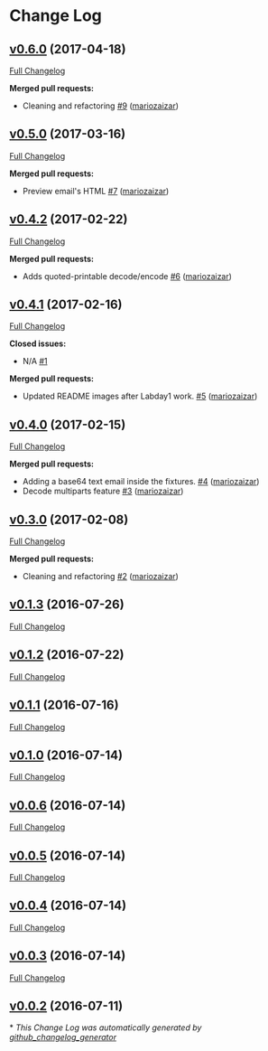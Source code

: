 # Change Log

## [v0.6.0](https://github.com/mariozaizar/language-eml/tree/v0.6.0) (2017-04-18)
[Full Changelog](https://github.com/mariozaizar/language-eml/compare/v0.5.0...v0.6.0)

**Merged pull requests:**

- Cleaning and refactoring [\#9](https://github.com/mariozaizar/language-eml/pull/9) ([mariozaizar](https://github.com/mariozaizar))

## [v0.5.0](https://github.com/mariozaizar/language-eml/tree/v0.5.0) (2017-03-16)
[Full Changelog](https://github.com/mariozaizar/language-eml/compare/v0.4.2...v0.5.0)

**Merged pull requests:**

- Preview email's HTML [\#7](https://github.com/mariozaizar/language-eml/pull/7) ([mariozaizar](https://github.com/mariozaizar))

## [v0.4.2](https://github.com/mariozaizar/language-eml/tree/v0.4.2) (2017-02-22)
[Full Changelog](https://github.com/mariozaizar/language-eml/compare/v0.4.1...v0.4.2)

**Merged pull requests:**

- Adds quoted-printable decode/encode [\#6](https://github.com/mariozaizar/language-eml/pull/6) ([mariozaizar](https://github.com/mariozaizar))

## [v0.4.1](https://github.com/mariozaizar/language-eml/tree/v0.4.1) (2017-02-16)
[Full Changelog](https://github.com/mariozaizar/language-eml/compare/v0.4.0...v0.4.1)

**Closed issues:**

- N/A [\#1](https://github.com/mariozaizar/language-eml/issues/1)

**Merged pull requests:**

- Updated README images after Labday1 work. [\#5](https://github.com/mariozaizar/language-eml/pull/5) ([mariozaizar](https://github.com/mariozaizar))

## [v0.4.0](https://github.com/mariozaizar/language-eml/tree/v0.4.0) (2017-02-15)
[Full Changelog](https://github.com/mariozaizar/language-eml/compare/v0.3.0...v0.4.0)

**Merged pull requests:**

- Adding a base64 text email inside the fixtures. [\#4](https://github.com/mariozaizar/language-eml/pull/4) ([mariozaizar](https://github.com/mariozaizar))
- Decode multiparts feature [\#3](https://github.com/mariozaizar/language-eml/pull/3) ([mariozaizar](https://github.com/mariozaizar))

## [v0.3.0](https://github.com/mariozaizar/language-eml/tree/v0.3.0) (2017-02-08)
[Full Changelog](https://github.com/mariozaizar/language-eml/compare/v0.1.3...v0.3.0)

**Merged pull requests:**

- Cleaning and refactoring [\#2](https://github.com/mariozaizar/language-eml/pull/2) ([mariozaizar](https://github.com/mariozaizar))

## [v0.1.3](https://github.com/mariozaizar/language-eml/tree/v0.1.3) (2016-07-26)
[Full Changelog](https://github.com/mariozaizar/language-eml/compare/v0.1.2...v0.1.3)

## [v0.1.2](https://github.com/mariozaizar/language-eml/tree/v0.1.2) (2016-07-22)
[Full Changelog](https://github.com/mariozaizar/language-eml/compare/v0.1.1...v0.1.2)

## [v0.1.1](https://github.com/mariozaizar/language-eml/tree/v0.1.1) (2016-07-16)
[Full Changelog](https://github.com/mariozaizar/language-eml/compare/v0.1.0...v0.1.1)

## [v0.1.0](https://github.com/mariozaizar/language-eml/tree/v0.1.0) (2016-07-14)
[Full Changelog](https://github.com/mariozaizar/language-eml/compare/v0.0.6...v0.1.0)

## [v0.0.6](https://github.com/mariozaizar/language-eml/tree/v0.0.6) (2016-07-14)
[Full Changelog](https://github.com/mariozaizar/language-eml/compare/v0.0.5...v0.0.6)

## [v0.0.5](https://github.com/mariozaizar/language-eml/tree/v0.0.5) (2016-07-14)
[Full Changelog](https://github.com/mariozaizar/language-eml/compare/v0.0.4...v0.0.5)

## [v0.0.4](https://github.com/mariozaizar/language-eml/tree/v0.0.4) (2016-07-14)
[Full Changelog](https://github.com/mariozaizar/language-eml/compare/v0.0.3...v0.0.4)

## [v0.0.3](https://github.com/mariozaizar/language-eml/tree/v0.0.3) (2016-07-14)
[Full Changelog](https://github.com/mariozaizar/language-eml/compare/v0.0.2...v0.0.3)

## [v0.0.2](https://github.com/mariozaizar/language-eml/tree/v0.0.2) (2016-07-11)


\* *This Change Log was automatically generated by [github_changelog_generator](https://github.com/skywinder/Github-Changelog-Generator)*